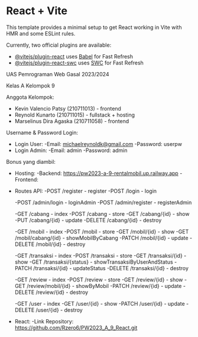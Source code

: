 # React + Vite

This template provides a minimal setup to get React working in Vite with HMR and some ESLint rules.

Currently, two official plugins are available:

- [@vitejs/plugin-react](https://github.com/vitejs/vite-plugin-react/blob/main/packages/plugin-react/README.md) uses [Babel](https://babeljs.io/) for Fast Refresh
- [@vitejs/plugin-react-swc](https://github.com/vitejs/vite-plugin-react-swc) uses [SWC](https://swc.rs/) for Fast Refresh

UAS Pemrograman Web Gasal 2023/2024

Kelas A Kelompok 9

Anggota Kelompok:
- Kevin Valencio Patsy (210711013) - frontend
- Reynold Kunarto (210711015) - fullstack + hosting
- Marselinus Dira Agaska (210711058) - frontend

Username & Password Login:

- Login User:
    -Email: michaelreynoldk@gmail.com
    -Password: userpw
- Login Admin:
    -Email: admin
    -Password: admin

Bonus yang diambil:
- Hosting:
    -Backend: https://pw2023-a-9-rentalmobil.up.railway.app
    -Frontend:

- Routes API:
    -POST /register - register
    -POST /login - login

    -POST /admin/login - loginAdmin
    -POST /admin/register - registerAdmin

    -GET /cabang - index
    -POST /cabang - store
    -GET /cabang/{id} - show
    -PUT /cabang/{id} - update
    -DELETE /cabang/{id} - destroy

    -GET /mobil - index
    -POST /mobil - store
    -GET /mobil/{id} - show
    -GET /mobil/cabang/{id} - showMobilByCabang
    -PATCH /mobil/{id} - update
    -DELETE /mobil/{id} - destroy

    -GET /transaksi - index
    -POST /transaksi - store
    -GET /transaksi/{id} - show
    -GET /transaksi/{status} - showTransaksiByUserAndStatus
    -PATCH /transaksi/{id} - updateStatus
    -DELETE /transaksi/{id} - destroy

    -GET /review - index
    -POST /review - store
    -GET /review/{id} - show
    -GET /review/mobil/{id} - showByMobil
    -PATCH /review/{id} - update
    -DELETE /review/{id} - destroy

    -GET /user - index
    -GET /user/{id} - show
    -PATCH /user/{id} - update
    -DELETE /user/{id} - destroy

- React:
    -Link Repository: https://github.com/Rzero6/PW2023_A_9_React.git 
